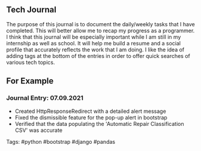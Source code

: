 ## Tech Journal

The purpose of this journal is to document the daily/weekly tasks that I have completed. This will better allow me to recap my progress as a programmer. I think that this journal will be especially important while I am still in my internship as well as school. It will help me build a resume and a social profile that accurately reflects the work that I am doing. I like the idea of adding tags at the bottom of the entries in order to offer quick searches of various tech topics. 

## For Example

### Journal Entry: 07.09.2021
* Created HttpResponseRedirect with a detailed alert message
* Fixed the dismissible feature for the pop-up alert in bootstrap
* Verified that the data populating the 'Automatic Repair Classification CSV' was accurate

Tags: #python #bootstrap #django #pandas
